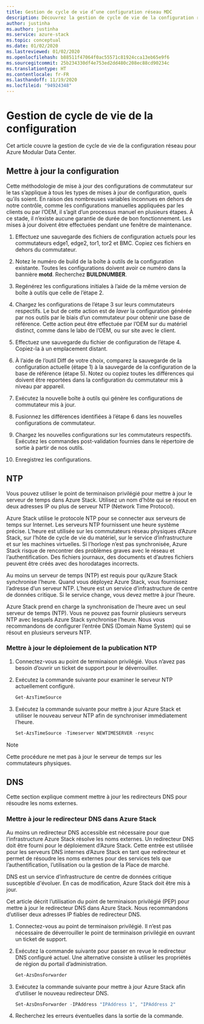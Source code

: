 ```yaml
---
title: Gestion de cycle de vie d’une configuration réseau MDC
description: Découvrez la gestion de cycle de vie de la configuration réseau pour Azure Modular Data Center.
author: justinha
ms.author: justinha
ms.service: azure-stack
ms.topic: conceptual
ms.date: 01/02/2020
ms.lastreviewed: 01/02/2020
ms.openlocfilehash: b88511f47064f0ac55571c81924cca13eb65e9f6
ms.sourcegitcommit: 25b234330df4e753ed2dd480c208ec88cd90234c
ms.translationtype: HT
ms.contentlocale: fr-FR
ms.lasthandoff: 11/19/2020
ms.locfileid: "94924348"
---
```

# <a name="configuration-lifecycle-management"></a>Gestion de cycle de vie de la configuration

Cet article couvre la gestion de cycle de vie de la configuration réseau pour Azure Modular Data Center.

## <a name="update-configuration"></a>Mettre à jour la configuration

Cette méthodologie de mise à jour des configurations de commutateur sur le tas s’applique à tous les types de mises à jour de configuration, quels qu’ils soient. En raison des nombreuses variables inconnues en dehors de notre contrôle, comme les configurations manuelles appliquées par les clients ou par l’OEM, il s’agit d’un processus manuel en plusieurs étapes. À ce stade, il n’existe aucune garantie de durée de bon fonctionnement. Les mises à jour doivent être effectuées pendant une fenêtre de maintenance.

1. Effectuez une sauvegarde des fichiers de configuration actuels pour les commutateurs edge1, edge2, tor1, tor2 et BMC. Copiez ces fichiers en dehors du commutateur.

1. Notez le numéro de build de la boîte à outils de la configuration existante. Toutes les configurations doivent avoir ce numéro dans la bannière **motd**. Recherchez **BUILDNUMBER**.

1. Regénérez les configurations initiales à l’aide de la même version de boîte à outils que celle de l’étape 2.

1. Chargez les configurations de l’étape 3 sur leurs commutateurs respectifs. Le but de cette action est de *laver* la configuration générée par nos outils par le biais d’un commutateur pour obtenir une base de référence. Cette action peut être effectuée par l’OEM sur du matériel distinct, comme dans le labo de l’OEM, ou sur site avec le client.

1. Effectuez une sauvegarde du fichier de configuration de l’étape 4. Copiez-la à un emplacement distant.

1. À l’aide de l’outil Diff de votre choix, comparez la sauvegarde de la configuration actuelle (étape 1) à la sauvegarde de la configuration de la base de référence (étape 5). Notez ou copiez toutes les différences qui doivent être reportées dans la configuration du commutateur mis à niveau par appareil.

1. Exécutez la nouvelle boîte à outils qui génère les configurations de commutateur mis à jour.

1. Fusionnez les différences identifiées à l’étape 6 dans les nouvelles configurations de commutateur.

1. Chargez les nouvelles configurations sur les commutateurs respectifs. Exécutez les commandes post-validation fournies dans le répertoire de sortie à partir de nos outils.

1. Enregistrez les configurations.

## <a name="ntp"></a>NTP

Vous pouvez utiliser le point de terminaison privilégié pour mettre à jour le serveur de temps dans Azure Stack. Utilisez un nom d’hôte qui se résout en deux adresses IP ou plus de serveur NTP (Network Time Protocol).

Azure Stack utilise le protocole NTP pour se connecter aux serveurs de temps sur Internet. Les serveurs NTP fournissent une heure système précise. L’heure est utilisée sur les commutateurs réseau physiques d’Azure Stack, sur l’hôte de cycle de vie du matériel, sur le service d’infrastructure et sur les machines virtuelles. Si l’horloge n’est pas synchronisée, Azure Stack risque de rencontrer des problèmes graves avec le réseau et l’authentification. Des fichiers journaux, des documents et d’autres fichiers peuvent être créés avec des horodatages incorrects.

Au moins un serveur de temps (NTP) est requis pour qu’Azure Stack synchronise l’heure. Quand vous déployez Azure Stack, vous fournissez l’adresse d’un serveur NTP. L’heure est un service d’infrastructure de centre de données critique. Si le service change, vous devez mettre à jour l’heure.

Azure Stack prend en charge la synchronisation de l’heure avec un seul serveur de temps (NTP). Vous ne pouvez pas fournir plusieurs serveurs NTP avec lesquels Azure Stack synchronise l’heure. Nous vous recommandons de configurer l’entrée DNS (Domain Name System) qui se résout en plusieurs serveurs NTP.

### <a name="update-ntp-post-deployment"></a>Mettre à jour le déploiement de la publication NTP

1. Connectez-vous au point de terminaison privilégié. Vous n’avez pas besoin d’ouvrir un ticket de support pour le déverrouiller.

1. Exécutez la commande suivante pour examiner le serveur NTP actuellement configuré.

    ```powershell
    Get-AzsTimeSource
    ```

1. Exécutez la commande suivante pour mettre à jour Azure Stack et utiliser le nouveau serveur NTP afin de synchroniser immédiatement l’heure.

    ```powershell
    Set-AzsTimeSource -Timeserver NEWTIMESERVER -resync
    ```

>[!NOTE]
>Cette procédure ne met pas à jour le serveur de temps sur les commutateurs physiques.

## <a name="dns"></a>DNS

Cette section explique comment mettre à jour les redirecteurs DNS pour résoudre les noms externes.

### <a name="update-the-dns-forwarder-in-azure-stack"></a>Mettre à jour le redirecteur DNS dans Azure Stack

Au moins un redirecteur DNS accessible est nécessaire pour que l’infrastructure Azure Stack résolve les noms externes. Un redirecteur DNS doit être fourni pour le déploiement d’Azure Stack. Cette entrée est utilisée pour les serveurs DNS internes d’Azure Stack en tant que redirecteur et permet de résoudre les noms externes pour des services tels que l’authentification, l’utilisation ou la gestion de la Place de marché.

DNS est un service d’infrastructure de centre de données critique susceptible d'évoluer. En cas de modification, Azure Stack doit être mis à jour.

Cet article décrit l’utilisation du point de terminaison privilégié (PEP) pour mettre à jour le redirecteur DNS dans Azure Stack. Nous recommandons d’utiliser deux adresses IP fiables de redirecteur DNS.

1. Connectez-vous au point de terminaison privilégié. Il n’est pas nécessaire de déverrouiller le point de terminaison privilégié en ouvrant un ticket de support.

1. Exécutez la commande suivante pour passer en revue le redirecteur DNS configuré actuel. Une alternative consiste à utiliser les propriétés de région du portail d’administration.

    ```powershell
    Get-AzsDnsForwarder 
    ```

1. Exécutez la commande suivante pour mettre à jour Azure Stack afin d’utiliser le nouveau redirecteur DNS.

    ```powershell
    Set-AzsDnsForwarder -IPAddress "IPAddress 1", "IPAddress 2"
    ```

1. Recherchez les erreurs éventuelles dans la sortie de la commande.
